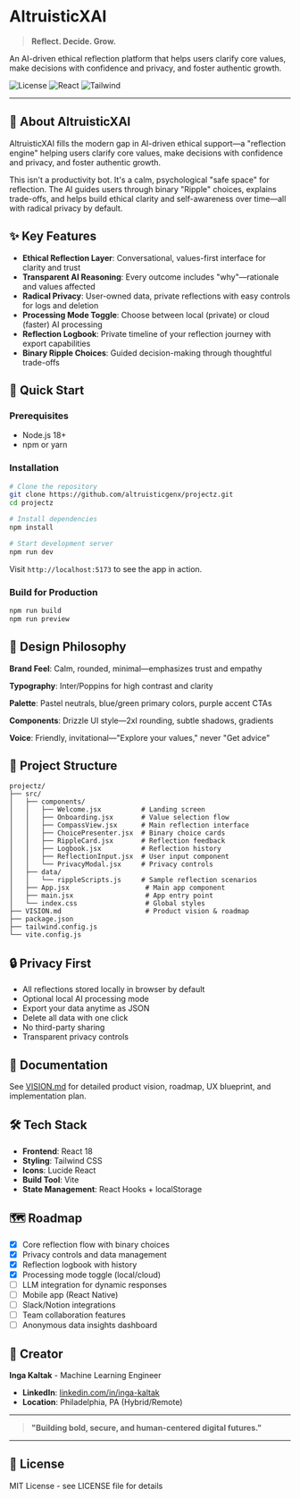 # AltruisticXAI

> **Reflect. Decide. Grow.**

An AI-driven ethical reflection platform that helps users clarify core values, make decisions with confidence and privacy, and foster authentic growth.

![License](https://img.shields.io/badge/license-MIT-blue.svg)
![React](https://img.shields.io/badge/React-18.2-61DAFB.svg)
![Tailwind](https://img.shields.io/badge/Tailwind-3.3-38B2AC.svg)

---

## 🧭 About AltruisticXAI

AltruisticXAI fills the modern gap in AI-driven ethical support—a "reflection engine" helping users clarify core values, make decisions with confidence and privacy, and foster authentic growth.

This isn't a productivity bot. It's a calm, psychological "safe space" for reflection. The AI guides users through binary "Ripple" choices, explains trade-offs, and helps build ethical clarity and self-awareness over time—all with radical privacy by default.

## ✨ Key Features

- **Ethical Reflection Layer**: Conversational, values-first interface for clarity and trust
- **Transparent AI Reasoning**: Every outcome includes "why"—rationale and values affected
- **Radical Privacy**: User-owned data, private reflections with easy controls for logs and deletion
- **Processing Mode Toggle**: Choose between local (private) or cloud (faster) AI processing
- **Reflection Logbook**: Private timeline of your reflection journey with export capabilities
- **Binary Ripple Choices**: Guided decision-making through thoughtful trade-offs

## 🚀 Quick Start

### Prerequisites

- Node.js 18+ 
- npm or yarn

### Installation

```bash
# Clone the repository
git clone https://github.com/altruisticgenx/projectz.git
cd projectz

# Install dependencies
npm install

# Start development server
npm run dev
```

Visit `http://localhost:5173` to see the app in action.

### Build for Production

```bash
npm run build
npm run preview
```

## 🎨 Design Philosophy

**Brand Feel**: Calm, rounded, minimal—emphasizes trust and empathy

**Typography**: Inter/Poppins for high contrast and clarity

**Palette**: Pastel neutrals, blue/green primary colors, purple accent CTAs

**Components**: Drizzle UI style—2xl rounding, subtle shadows, gradients

**Voice**: Friendly, invitational—"Explore your values," never "Get advice"

## 📁 Project Structure

```
projectz/
├── src/
│   ├── components/
│   │   ├── Welcome.jsx          # Landing screen
│   │   ├── Onboarding.jsx       # Value selection flow
│   │   ├── CompassView.jsx      # Main reflection interface
│   │   ├── ChoicePresenter.jsx  # Binary choice cards
│   │   ├── RippleCard.jsx       # Reflection feedback
│   │   ├── Logbook.jsx          # Reflection history
│   │   ├── ReflectionInput.jsx  # User input component
│   │   └── PrivacyModal.jsx     # Privacy controls
│   ├── data/
│   │   └── rippleScripts.js     # Sample reflection scenarios
│   ├── App.jsx                   # Main app component
│   ├── main.jsx                  # App entry point
│   └── index.css                 # Global styles
├── VISION.md                     # Product vision & roadmap
├── package.json
├── tailwind.config.js
└── vite.config.js
```

## 🔒 Privacy First

- All reflections stored locally in browser by default
- Optional local AI processing mode
- Export your data anytime as JSON
- Delete all data with one click
- No third-party sharing
- Transparent privacy controls

## 📖 Documentation

See [VISION.md](./VISION.md) for detailed product vision, roadmap, UX blueprint, and implementation plan.

## 🛠️ Tech Stack

- **Frontend**: React 18
- **Styling**: Tailwind CSS
- **Icons**: Lucide React
- **Build Tool**: Vite
- **State Management**: React Hooks + localStorage

## 🗺️ Roadmap

- [x] Core reflection flow with binary choices
- [x] Privacy controls and data management
- [x] Reflection logbook with history
- [x] Processing mode toggle (local/cloud)
- [ ] LLM integration for dynamic responses
- [ ] Mobile app (React Native)
- [ ] Slack/Notion integrations
- [ ] Team collaboration features
- [ ] Anonymous data insights dashboard

## 👤 Creator

**Inga Kaltak** - Machine Learning Engineer

- **LinkedIn**: [linkedin.com/in/inga-kaltak](https://www.linkedin.com/in/inga-kaltak)
- **Location**: Philadelphia, PA (Hybrid/Remote)

---

> **"Building bold, secure, and human-centered digital futures."**

---

## 📄 License

MIT License - see LICENSE file for details
